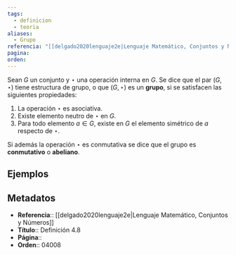 ```yaml
---
tags:
  - definicion
  - teoria
aliases:
  - Grupo
referencia: "[[delgado2020lenguaje2e|Lenguaje Matemático, Conjuntos y Números (2a ed)]]"
pagina: 
orden:
---
```

Sean $G$ un conjunto y $\star$ una operación interna en $G$. Se dice que el par $(G,\star)$ tiene estructura de grupo, o que $(G,\star)$ es un **grupo**, si se satisfacen las siguientes propiedades:

1. La operación $\star$ es asociativa.
2. Existe elemento neutro de $\star$ en $G$.
3. Para todo elemento $a \in G$, existe en $G$ el elemento simétrico de $a$ respecto de $\star$.

Si además la operación $\star$ es conmutativa se dice que el grupo es **conmutativo** o **abeliano**.

## Ejemplos

## Metadatos
- **Referencia**:: [[delgado2020lenguaje2e|Lenguaje Matemático, Conjuntos y Números]]
- **Título**:: Definición 4.8
- **Página**::
- **Orden**:: 04008
